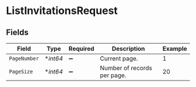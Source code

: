 # ListInvitationsRequest


## Fields

| Field                       | Type                        | Required                    | Description                 | Example                     |
| --------------------------- | --------------------------- | --------------------------- | --------------------------- | --------------------------- |
| `PageNumber`                | **int64*                    | :heavy_minus_sign:          | Current page.               | 1                           |
| `PageSize`                  | **int64*                    | :heavy_minus_sign:          | Number of records per page. | 20                          |